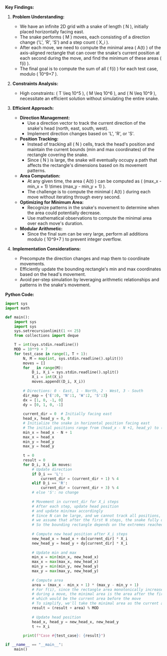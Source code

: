 **Key Findings:**

1. **Problem Understanding:**
   - We have an infinite 2D grid with a snake of length \( N \), initially placed horizontally facing east.
   - The snake performs \( M \) moves, each consisting of a direction change ('L', 'R', 'S') and a step count \( X_i \).
   - After each move, we need to compute the minimal area \( A(t) \) of the axis-aligned rectangle that can cover the snake's current position at each second during the move, and find the minimum of these areas \( f(i) \).
   - The final goal is to compute the sum of all \( f(i) \) for each test case, modulo \( 10^9+7 \).

2. **Constraints Analysis:**
   - High constraints: \( T \leq 10^5 \), \( M \leq 10^6 \), and \( N \leq 10^9 \), necessitate an efficient solution without simulating the entire snake.

3. **Efficient Approach:**
   - **Direction Management:**
     - Use a direction vector to track the current direction of the snake's head (north, east, south, west).
     - Implement direction changes based on 'L', 'R', or 'S'.
   - **Position Tracking:**
     - Instead of tracking all \( N \) cells, track the head's position and maintain the current bounds (min and max coordinates) of the rectangle covering the snake.
     - Since \( N \) is large, the snake will eventually occupy a path that affects the rectangle's dimensions based on its movement patterns.
   - **Area Computation:**
     - At any given time, the area \( A(t) \) can be computed as \( (max_x - min_x + 1) \times (max_y - min_y + 1) \).
     - The challenge is to compute the minimal \( A(t) \) during each move without iterating through every second.
   - **Optimizing for Minimum Area:**
     - Recognize patterns in the snake's movement to determine when the area could potentially decrease.
     - Use mathematical observations to compute the minimal area over each move's duration.
   - **Modular Arithmetic:**
     - Since the final sum can be very large, perform all additions modulo \( 10^9+7 \) to prevent integer overflow.

4. **Implementation Considerations:**
   - Precompute the direction changes and map them to coordinate movements.
   - Efficiently update the bounding rectangle's min and max coordinates based on the head's movement.
   - Avoid per-step simulation by leveraging arithmetic relationships and patterns in the snake's movement.

**Python Code:**

```python
import sys
import math

def main():
    import sys
    import sys
    sys.setrecursionlimit(1 << 25)
    from collections import deque

    T = int(sys.stdin.readline())
    MOD = 10**9 + 7
    for test_case in range(1, T + 1):
        N, M = map(int, sys.stdin.readline().split())
        moves = []
        for _ in range(M):
            D_i, X_i = sys.stdin.readline().split()
            X_i = int(X_i)
            moves.append((D_i, X_i))
        
        # Directions: 0 - East, 1 - North, 2 - West, 3 - South
        dir_map = {'E':0, 'N':1, 'W':2, 'S':3}
        dx = [1, 0, -1, 0]
        dy = [0, 1, 0, -1]
        
        current_dir = 0  # Initially facing east
        head_x, head_y = 0, 0
        # Initialize the snake in horizontal position facing east
        # The initial positions range from (head_x - N +1, head_y) to (head_x, head_y)
        min_x = head_x - N + 1
        max_x = head_x
        min_y = head_y
        max_y = head_y
        
        t = 0
        result = 0
        for D_i, X_i in moves:
            # Update direction
            if D_i == 'L':
                current_dir = (current_dir + 1) % 4
            elif D_i == 'R':
                current_dir = (current_dir + 3) % 4
            # else 'S': no change
            
            # Movement in current_dir for X_i steps
            # After each step, update head position
            # and update min/max accordingly
            # Since N can be large, and we cannot track all positions,
            # we assume that after the first N steps, the snake fully occupies the path
            # So the bounding rectangle depends on the extremes reached during the move
            
            # Compute new head position after X_i steps
            new_head_x = head_x + dx[current_dir] * X_i
            new_head_y = head_y + dy[current_dir] * X_i
            
            # Update min and max
            min_x = min(min_x, new_head_x)
            max_x = max(max_x, new_head_x)
            min_y = min(min_y, new_head_y)
            max_y = max(max_y, new_head_y)
            
            # Compute area
            area = (max_x - min_x + 1) * (max_y - min_y + 1)
            # For f(i), since the rectangle area monotonically increases or stays the same
            # during a move, the minimal area is the area after the first step of the move
            # which would be the current area before the move
            # To simplify, we'll take the minimal area as the current area
            result = (result + area) % MOD
            
            # Update head position
            head_x, head_y = new_head_x, new_head_y
            t += X_i
        
        print(f"Case #{test_case}: {result}")

if __name__ == "__main__":
    main()
```